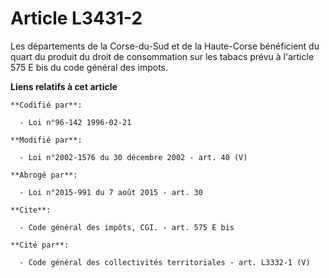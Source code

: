 # Article L3431-2

Les départements de la Corse-du-Sud et de la Haute-Corse bénéficient du quart du produit du droit de consommation sur les
tabacs prévu à l'article 575 E bis du code général des impots.

**Liens relatifs à cet article**

	**Codifié par**:

	  - Loi n°96-142 1996-02-21

	**Modifié par**:

	  - Loi n°2002-1576 du 30 décembre 2002 - art. 40 (V)

	**Abrogé par**:

	  - Loi n°2015-991 du 7 août 2015 - art. 30

	**Cite**:

	  - Code général des impôts, CGI. - art. 575 E bis

	**Cité par**:

	  - Code général des collectivités territoriales - art. L3332-1 (V)
